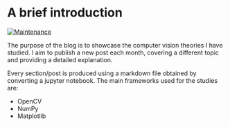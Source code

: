 # A brief introduction

[![Maintenance](https://img.shields.io/badge/Maintained%3F-yes-green.svg)](https://GitHub.com/Naereen/StrapDown.js/graphs/commit-activity)

The purpose of the blog is to showcase the computer vision theories I have studied. I aim to publish a new post each month, covering a different topic and providing a detailed explanation.

Every section/post is produced using a markdown file obtained by converting a jupyter notebook. The main frameworks used for the studies are:

* OpenCV
* NumPy
* Matplotlib
  


